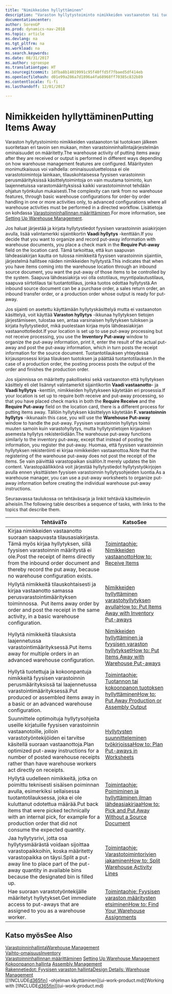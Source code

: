 ```yaml
---
title: "Nimikkeiden hyllyttäminen"
description: "Varaston hyllytystoiminto nimikkeiden vastaanoton tai tuotoksen jälkeen suoritetaan eri tavoin sen mukaan, miten varastoinninhallintajärjestelmän ominaisuudet on määritetty."
documentationcenter: 
author: SorenGP
ms.prod: dynamics-nav-2018
ms.topic: article
ms.devlang: na
ms.tgt_pltfrm: na
ms.workload: na
ms.search.keywords: 
ms.date: 08/31/2017
ms.author: sgroespe
ms.translationtype: HT
ms.sourcegitcommit: 1dfba8b14019991c95f40ffd5f7fbaed5df414eb
ms.openlocfilehash: d01e99a286a7d1896a4fa68968ff70385c832b89
ms.contentlocale: fi-fi
ms.lasthandoff: 12/01/2017

---
```

# <a name="putting-items-away"></a><span data-ttu-id="9eca3-103">Nimikkeiden hyllyttäminen</span><span class="sxs-lookup"><span data-stu-id="9eca3-103">Putting Items Away</span></span>
<span data-ttu-id="9eca3-104">Varaston hyllytystoiminto nimikkeiden vastaanoton tai tuotoksen jälkeen suoritetaan eri tavoin sen mukaan, miten varastoinninhallintajärjestelmän ominaisuudet on määritetty.</span><span class="sxs-lookup"><span data-stu-id="9eca3-104">The warehouse activity of putting items away after they are received or output is performed in different ways depending on how warehouse management features are configured.</span></span> <span data-ttu-id="9eca3-105">Määritysten monimutkaisuus voi vaihdella: ominaisuusluettelossa ei ole varastotoimintoja lainkaan, tilauskohtaisessa fyysisen varastoinnin perusmäärityksissä käsittelytoimintoja on vain muutama toiminto, kun laajennetuissa varastomäärityksissä kaikki varastotoiminnot tehdään ohjatun työnkulun mukaisesti.</span><span class="sxs-lookup"><span data-stu-id="9eca3-105">The complexity can rank from no warehouse features, through basic warehouse configurations for order-by order handling in one or more activities only, to advanced configurations where all warehouse activities must be performed in a directed workflow.</span></span> <span data-ttu-id="9eca3-106">Lisätietoja on kohdassa [Varastoinninhallinnan määrittäminen](warehouse-setup-warehouse.md).</span><span class="sxs-lookup"><span data-stu-id="9eca3-106">For more information, see [Setting Up Warehouse Management](warehouse-setup-warehouse.md).</span></span>

<span data-ttu-id="9eca3-107">Jos haluat järjestää ja kirjata hyllytystiedot fyysisen varastoinnin asiakirjojen avulla, lisää valintamerkki sijaintikortin **Vaadi hyllytys** -kenttään.</span><span class="sxs-lookup"><span data-stu-id="9eca3-107">If you decide that you want to organize and record put-away information with warehouse documents, you place a check mark in the **Require Put-away** field on the location card.</span></span> <span data-ttu-id="9eca3-108">Tämä tarkoittaa, että kun saapuvan lähdeasiakirjan kautta on tulossa nimikkeitä fyysisen varastoinnin sijaintiin, järjestelmä hallitsee näiden nimikkeiden hyllytystä.</span><span class="sxs-lookup"><span data-stu-id="9eca3-108">This indicates that when you have items coming into the warehouse location through an inbound source document, you want the put-away of those items to be controlled by the system.</span></span> <span data-ttu-id="9eca3-109">Saapuva lähdeasiakirja voi olla ostotilaus, myyntipalautustilaus, saapuva siirtotilaus tai tuotantotilaus, jonka tuotos odottaa hyllytystä.</span><span class="sxs-lookup"><span data-stu-id="9eca3-109">An inbound source document can be a purchase order, a sales return order, an inbound transfer order, or a production order whose output is ready for put-away.</span></span>  

<span data-ttu-id="9eca3-110">Jos sijainti on asetettu käyttämään hyllytyskäsittelyä mutta ei vastaanoton käsittelyä, voit käyttää **Varaston hyllytys** -ikkunaa hyllytyksen tietojen järjestämiseen, tulostaa sen, antaa varsinaisen hyllytyksen tuloksen ja kirjata hyllytystiedot, mikä puolestaan kirjaa myös lähdeasiakirjan vastaanottotiedot.</span><span class="sxs-lookup"><span data-stu-id="9eca3-110">If your location is set up to use put-away processing but not receive processing, you use the **Inventory Put-away** window to organize the put-away information, print it, enter the result of the actual put-away and post the put-away information, which in turn posts the receipt information for the source document.</span></span> <span data-ttu-id="9eca3-111">Tuotantotilauksen yhteydessä kirjausprosessi kirjaa tilauksen tuotoksen ja päättää tuotantotilauksen.</span><span class="sxs-lookup"><span data-stu-id="9eca3-111">In the case of a production order, the posting process posts the output of the order and finishes the production order.</span></span>

<span data-ttu-id="9eca3-112">Jos sijainnissa on määritetty pakolliseksi sekä vastaanoton että hyllytyksen käsittely eli olet lisännyt valintamerkit sijaintikortin **Vaadi vastaanotto**- ja **Vaadi hyllytys** -kenttiin, nimikkeiden hyllytykseen käytetään eri prosessia.</span><span class="sxs-lookup"><span data-stu-id="9eca3-112">If your location is set up to require both receive and put-away processing, so that you have placed check marks in both the **Require Receive** and the **Require Put-away** field on the location card, there is a different process for putting items away.</span></span> <span data-ttu-id="9eca3-113">Tällöin hyllytyksen käsittelyyn käytetään **F. varastoinnin hyllytys** -ikkunaa</span><span class="sxs-lookup"><span data-stu-id="9eca3-113">In this case, you will use the **Warehouse Put-away** window to handle the put-away.</span></span> <span data-ttu-id="9eca3-114">Fyysisen varastoinnin hyllytys toimii muuten samoin kuin varastohyllytys, mutta hyllytystietojen kirjauksen asemesta hyllytys rekisteröidään.</span><span class="sxs-lookup"><span data-stu-id="9eca3-114">The warehouse put-away functions similarly to the inventory put-away, except that instead of posting the information, you register the put-away.</span></span> <span data-ttu-id="9eca3-115">Huomaa, että fyysisen varastoinnin hyllytyksen rekisteröinti ei kirjaa nimikkeiden vastaanottoa.</span><span class="sxs-lookup"><span data-stu-id="9eca3-115">Note that the registering of the warehouse put-away does not post the receipt of the items.</span></span> <span data-ttu-id="9eca3-116">Se vain päivittää varastopaikan sisällön.</span><span class="sxs-lookup"><span data-stu-id="9eca3-116">It merely updates the bin content.</span></span> <span data-ttu-id="9eca3-117">Varastopäällikkönä voit järjestää hyllytystiedot hyllytystyökirjojen avulla ennen yksittäisten fyysisen varastoinnin hyllytysohjeiden luontia.</span><span class="sxs-lookup"><span data-stu-id="9eca3-117">As a warehouse manager, you can use a put-away worksheets to organize put-away information before creating the individual warehouse put-away instructions.</span></span>

<span data-ttu-id="9eca3-118">Seuraavassa taulukossa on tehtäväsarja ja linkit tehtäviä käsitteleviin aiheisiin.</span><span class="sxs-lookup"><span data-stu-id="9eca3-118">The following table describes a sequence of tasks, with links to the topics that describe them.</span></span>   

|<span data-ttu-id="9eca3-119">**Tehtävä**</span><span class="sxs-lookup"><span data-stu-id="9eca3-119">**To**</span></span>|<span data-ttu-id="9eca3-120">**Katso**</span><span class="sxs-lookup"><span data-stu-id="9eca3-120">**See**</span></span>|  
|------------|-------------|  
|<span data-ttu-id="9eca3-121">Kirjaa nimikkeiden vastaanotto suoraan saapuvasta tilausasiakirjasta. Tämä myös kirjaa hyllytyksen, sillä fyysisen varastoinnin määritystä ei ole.</span><span class="sxs-lookup"><span data-stu-id="9eca3-121">Post the receipt of items directly from the inbound order document and thereby record the put away, because no warehouse configuration exists.</span></span>|[<span data-ttu-id="9eca3-122">Toimintaohje: Nimikkeiden vastaanotto</span><span class="sxs-lookup"><span data-stu-id="9eca3-122">How to: Receive Items</span></span>](warehouse-how-receive-items.md)|  
|<span data-ttu-id="9eca3-123">Hyllytä nimikkeitä tilauskohtaisesti ja kirjaa vastaanotto samassa perusvarastointimäärityksen toiminnossa.  </span><span class="sxs-lookup"><span data-stu-id="9eca3-123">Put items away order by order and post the receipt in the same activity, in a basic warehouse configuration.</span></span>|[<span data-ttu-id="9eca3-124">Nimikkeiden hyllyttäminen varastohyllytyksen avulla</span><span class="sxs-lookup"><span data-stu-id="9eca3-124">How to: Put Items Away with Inventory Put-aways</span></span>](warehouse-how-to-put-items-away-with-inventory-put-aways.md)|  
|<span data-ttu-id="9eca3-125">Hyllytä nimikkeitä tilauksista laajennetussa varastointimäärityksessä.</span><span class="sxs-lookup"><span data-stu-id="9eca3-125">Put items away for multiple orders in an advanced warehouse configuration.</span></span>|[<span data-ttu-id="9eca3-126">Nimikkeiden hyllyttäminen ja fyysisen varaston hyllytykset</span><span class="sxs-lookup"><span data-stu-id="9eca3-126">How to: Put Items Away with Warehouse Put-aways</span></span>](warehouse-how-to-put-items-away-with-warehouse-put-aways.md)|  
|<span data-ttu-id="9eca3-127">Hyllytä tuotettuja ja kokoonpantuja nimikkeitä fyysisen varastoinnin perusmäärityksissä tai laajennetussa varastointimäärityksessä.</span><span class="sxs-lookup"><span data-stu-id="9eca3-127">Put produced or assembled items away in a basic or an advanced warehouse configuration.</span></span>|[<span data-ttu-id="9eca3-128">Toimintaohje: Tuotannon tai kokoonpanon tuotoksen hyllyttäminen</span><span class="sxs-lookup"><span data-stu-id="9eca3-128">How to: Put Away Production or Assembly Output</span></span>](warehouse-how-to-put-away-production-output.md)|
|<span data-ttu-id="9eca3-129">Suunnittele optimoituja hyllytysohjeita useille kirjatuille fyysisen varastoinnin vastaanotoille, jolloin varastotyöntekijöiden ei tarvitse käsitellä suoraan vastaanottoja.</span><span class="sxs-lookup"><span data-stu-id="9eca3-129">Plan optimized put-away instructions for a number of posted warehouse receipts rather than have warehouse workers act directly on receipts.</span></span>|[<span data-ttu-id="9eca3-130">Hyllytysten suunnitteleminen työkirjoissa</span><span class="sxs-lookup"><span data-stu-id="9eca3-130">How to: Plan Put-aways in Worksheets</span></span>](warehouse-how-to-plan-put-aways-in-worksheets.md)|  
|<span data-ttu-id="9eca3-131">Hyllytä uudelleen nimikkeitä, jotka on poimittu teknisesti sisäisen poiminnan avulla, esimerkiksi sellaisessa tuotantotilauksessa, joka ei ole kuluttanut odotettua määrää.</span><span class="sxs-lookup"><span data-stu-id="9eca3-131">Put back items that were picked technically with an internal pick, for example for a production order that did not consume the expected quantity.</span></span>|[<span data-ttu-id="9eca3-132">Toimintaohje: Poimiminen ja hyllyttäminen ilman lähdeasiakirjaa</span><span class="sxs-lookup"><span data-stu-id="9eca3-132">How to: Pick and Put Away Without a Source Document</span></span>](warehouse-how-to-create-put-aways-from-internal-put-aways.md)|
|<span data-ttu-id="9eca3-133">Jaa hyllytysrivi, jotta osa hyllytysmäärästä voidaan sijoittaa varastopaikkoihin, koska määritetty varastopaikka on täysi.</span><span class="sxs-lookup"><span data-stu-id="9eca3-133">Split a put-away line to place part of the put-away quantity in available bins because the designated bin is filled up.</span></span>|[<span data-ttu-id="9eca3-134">Toimintaohje: Varastotoimintorivien jakaminen</span><span class="sxs-lookup"><span data-stu-id="9eca3-134">How to: Split Warehouse Activity Lines</span></span>](warehouse-how-to-split-warehouse-activity-lines.md)|
|<span data-ttu-id="9eca3-135">Hae suoraan varastotyöntekijälle määritetyt hyllytykset.</span><span class="sxs-lookup"><span data-stu-id="9eca3-135">Get immediate access to put-aways that are assigned to you as a warehouse worker.</span></span>|[<span data-ttu-id="9eca3-136">Toimintaohje: Fyysisen varaston määritysten etsiminen</span><span class="sxs-lookup"><span data-stu-id="9eca3-136">How to: Find Your Warehouse Assignments</span></span>](warehouse-how-to-find-your-warehouse-assignments.md)|    

## <a name="see-also"></a><span data-ttu-id="9eca3-137">Katso myös</span><span class="sxs-lookup"><span data-stu-id="9eca3-137">See Also</span></span>  
[<span data-ttu-id="9eca3-138">Varastoinninhallinta</span><span class="sxs-lookup"><span data-stu-id="9eca3-138">Warehouse Management</span></span>](warehouse-manage-warehouse.md)  
[<span data-ttu-id="9eca3-139">Vaihto-omaisuus</span><span class="sxs-lookup"><span data-stu-id="9eca3-139">Inventory</span></span>](inventory-manage-inventory.md)  
<span data-ttu-id="9eca3-140">[Varastoinninhallinnan määrittäminen](warehouse-setup-warehouse.md)   </span><span class="sxs-lookup"><span data-stu-id="9eca3-140">[Setting Up Warehouse Management](warehouse-setup-warehouse.md)   </span></span>  
<span data-ttu-id="9eca3-141">[Kokoonpanon hallinta](assembly-assemble-items.md)  </span><span class="sxs-lookup"><span data-stu-id="9eca3-141">[Assembly Management](assembly-assemble-items.md)  </span></span>  
[<span data-ttu-id="9eca3-142">Rakennetiedot: Fyysisen varaston hallinta</span><span class="sxs-lookup"><span data-stu-id="9eca3-142">Design Details: Warehouse Management</span></span>](design-details-warehouse-management.md)  
<span data-ttu-id="9eca3-143">[[!INCLUDE[d365fin](includes/d365fin_md.md)] -ohjelman käyttäminen](ui-work-product.md)</span><span class="sxs-lookup"><span data-stu-id="9eca3-143">[Working with [!INCLUDE[d365fin](includes/d365fin_md.md)]](ui-work-product.md)</span></span>  

